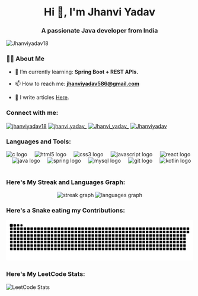 <h1 align="center">Hi 👋, I'm Jhanvi Yadav</h1>
<h3 align="center">A passionate Java developer from India</h3>
<p align="left"> <img src="https://komarev.com/ghpvc/?username=Jhanviyadav18&label=Profile%20views&color=0e75b6&style=flat" alt="Jhanviyadav18" /> </p>

<h3 align="left">👩‍💻  About Me</h3>

- 🌱 I’m currently learning: **Spring Boot + REST APIs.**

- 📫 How to reach me: **jhanviyadav586@gmail.com**
  
- 📝 I write articles <a href="https://medium.com/@jhanviyadav588"> Here</a>. 
  

###

<h3 align="left">Connect with me:</h3>
<p align="left">
<a href="https://linkedin.com/in/jhanviyadav18" target="blank"><img align="center" src="https://raw.githubusercontent.com/rahuldkjain/github-profile-readme-generator/master/src/images/icons/Social/linked-in-alt.svg" alt="jhanviyadav18" height="30" width="40" /></a>
<a href="https://instagram.com/jhanvi.yadav_" target="blank"><img align="center" src="https://raw.githubusercontent.com/rahuldkjain/github-profile-readme-generator/master/src/images/icons/Social/instagram.svg" alt="jhanvi.yadav_" height="30" width="40" /></a>
  <a href="https://twitter.com/Jhanvi_yadav_" target="blank"><img align="center" src="https://raw.githubusercontent.com/rahuldkjain/github-profile-readme-generator/master/src/images/icons/Social/twitter.svg" alt="Jhanvi_yadav_" height="30" width="40" /></a>
  <a href="https://www.leetcode.com/Jhanviyadav" target="blank"><img align="center" src="https://raw.githubusercontent.com/rahuldkjain/github-profile-readme-generator/master/src/images/icons/Social/leet-code.svg" alt="Jhanviyadav" height="30" width="40" /></a>
</p>

###

<h3 align="left">Languages and Tools:</h3>
<div align="left">
  <img src="https://cdn.jsdelivr.net/gh/devicons/devicon/icons/c/c-original.svg" height="40" alt="c logo"  />
  <img width="12" />
  <img src="https://cdn.jsdelivr.net/gh/devicons/devicon/icons/html5/html5-original.svg" height="40" alt="html5 logo"  />
  <img width="12" />
  <img src="https://cdn.jsdelivr.net/gh/devicons/devicon/icons/css3/css3-original.svg" height="40" alt="css3 logo"  />
  <img width="12" />
  <img src="https://cdn.jsdelivr.net/gh/devicons/devicon/icons/javascript/javascript-original.svg" height="40" alt="javascript logo"  />
  <img width="12" />
  <img src="https://cdn.jsdelivr.net/gh/devicons/devicon/icons/react/react-original.svg" height="40" alt="react logo"  />
  <img width="12" />
  <img src="https://cdn.jsdelivr.net/gh/devicons/devicon/icons/java/java-original.svg" height="40" alt="java logo"  />
  <img width="12" />
  <img src="https://cdn.simpleicons.org/spring/6DB33F" height="40" alt="spring logo"  />
  <img width="12" />
  <img src="https://cdn.simpleicons.org/mysql/4479A1" height="40" alt="mysql logo"  />
  <img width="12" />
  <img src="https://cdn.simpleicons.org/git/F05032" height="40" alt="git logo"  />
  <img width="12" />
  <img src="https://cdn.jsdelivr.net/gh/devicons/devicon/icons/kotlin/kotlin-original.svg" height="40" alt="kotlin logo"  />
  <img width="12" />
</div>


###
<h3 align="left">Here's My Streak and Languages Graph: </h3>
<div align="center">
   <img src="https://streak-stats.demolab.com?user=Jhanviyadav18&locale=en&mode=daily&theme=dracula&hide_border=false&border_radius=5&order=3" height="150" alt="streak graph"  />
  <img src="https://github-readme-stats.vercel.app/api/top-langs?username=Jhanviyadav18&locale=en&hide_title=false&layout=compact&card_width=320&langs_count=5&theme=dracula&hide_border=false" height="150" alt="languages graph"  />
</div>

###

<div>
<h3 align="left">Here's a Snake eating my Contributions: </h3>
<img src="https://raw.githubusercontent.com/Jhanviyadav18/snk/output/snake.svg" alt="Snake animation" />
</div>
  <h3 align="left">Here's My LeetCode Stats:</h3>

![LeetCode Stats](https://leetcard.jacoblin.cool/Jhanviyadav?theme=radical&font=Comic%20Sans%20MS&ext=heatmap)


